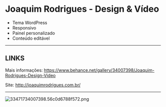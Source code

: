 # Joaquim Rodrigues - Design & Vídeo #

- Tema WordPress 
- Responsivo 
- Painel personalizado 
- Conteúdo editável


--------------------------------------------------------------------------------------------------
## LINKS ##

Mais informações: https://www.behance.net/gallery/34007398/Joaquim-Rodrigues-Design-Video

Site: http://joaquimrodrigues.com.br/


--------------------------------------------------------------------------------------------------

![33471734007398.56c0d6788f572.png](https://bitbucket.org/repo/kbjpKK/images/3979165301-33471734007398.56c0d6788f572.png)